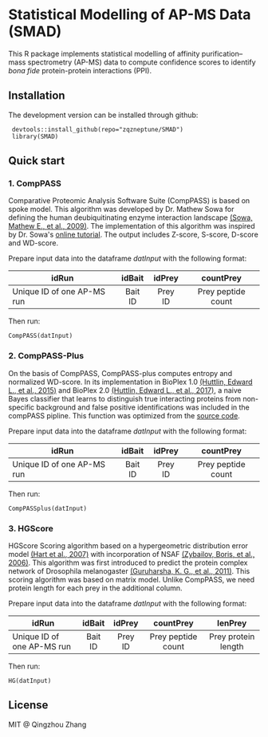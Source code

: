 # Statistical Modelling of AP-MS Data (SMAD)
This R package implements statistical modelling of affinity purification–mass spectrometry (AP-MS) data to compute confidence scores to identify *bona fide* protein-protein interactions (PPI).

## Installation

The development version can be installed through github:
```{r}
 devtools::install_github(repo="zqzneptune/SMAD")
 library(SMAD)
```
## Quick start

### 1. CompPASS

Comparative Proteomic Analysis Software Suite (CompPASS) is based on spoke model. This algorithm was developed by Dr. Mathew Sowa for defining the human deubiquitinating enzyme interaction landscape [(Sowa, Mathew E., et al., 2009)](https://doi.org/10.1016/j.cell.2009.04.042). The implementation of this algorithm was inspired by Dr. Sowa's [online tutorial](http://besra.hms.harvard.edu/ipmsmsdbs/cgi-bin/tutorial.cgi). The output includes Z-score, S-score, D-score and WD-score.

Prepare input data into the dataframe *datInput* with the following format:

|idRun|idBait|idPrey|countPrey|
|-----|:----:|:----:|:-------:|
|Unique ID of one AP-MS run|Bait ID|Prey ID|Prey peptide count|

Then run:

```{r}
CompPASS(datInput)
```

### 2. CompPASS-Plus

On the basis of CompPASS, CompPASS-plus computes entropy and normalized 
WD-score. In its implementation in BioPlex 1.0 [(Huttlin, Edward L., et al., 2015)](https://doi.org/10.1016/j.cell.2015.06.043) and 
BioPlex 2.0 [(Huttlin, Edward L., et al., 2017)](https://www.nature.com/articles/nature22366), a naive 
Bayes classifier that learns to distinguish true interacting proteins from 
non-specific background and false positive identifications was included in the 
compPASS pipline. This function was optimized from the [source code](https://github.com/dnusinow/cRomppass).

Prepare input data into the dataframe *datInput* with the following format:

|idRun|idBait|idPrey|countPrey|
|-----|:----:|:----:|:-------:|
|Unique ID of one AP-MS run|Bait ID|Prey ID|Prey peptide count|

Then run:

```{r}
CompPASSplus(datInput)
```

### 3. HGScore

HGScore Scoring algorithm based on a hypergeometric distribution error model [(Hart et al., 2007)](https://doi.org/10.1186/1471-2105-8-236) with incorporation of NSAF [(Zybailov, Boris, et al., 2006)](https://doi.org/10.1021/pr060161n). This algorithm was first introduced to predict the protein complex network of Drosophila melanogaster [(Guruharsha, K. G., et al., 2011)](https://doi.org/10.1016/j.cell.2011.08.047). This scoring algorithm was based on matrix model. Unlike CompPASS, we need protein length for each prey in the additional column.

Prepare input data into the dataframe *datInput* with the following format:

|idRun|idBait|idPrey|countPrey|lenPrey|
|-----|:----:|:----:|:-------:|:-------:|
|Unique ID of one AP-MS run|Bait ID|Prey ID|Prey peptide count|Prey protein length|


Then run:

```{r}
HG(datInput)
```
## License

MIT @ Qingzhou Zhang
